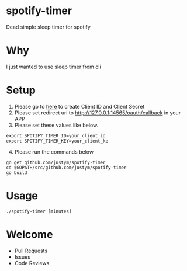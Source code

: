 # spotify-timer
Dead simple sleep timer for spotify

# Why 
I just wanted to use sleep timer from cli

# Setup 
1. Please go to [here](https://developer.spotify.com/dashboard/) to create Client ID and Client Secret 
2. Please set redirect uri to http://127.0.0.1:14565/oauth/callback in your APP
3. Please set these values like below.
```
export SPOTIFY_TIMER_ID=your_client_id
export SPOTIFY_TIMER_KEY=your_client_ke
```
4. Please run the commands below
```
go get github.com/justym/spotify-timer
cd $GOPATH/src/github.com/justym/spotify-timer
go build
```

# Usage
```
./spotify-timer [minutes]
```

# Welcome
- Pull Requests
- Issues
- Code Reviews






